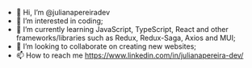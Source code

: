 - 👋 Hi, I’m @julianapereiradev
- 👀 I’m interested in coding;
- 🌱 I’m currently learning JavaScript, TypeScript, React and other frameworks/libraries such as Redux, Redux-Saga, Axios and MUI;
- 💞️ I’m looking to collaborate on creating new websites;
- 📫 How to reach me https://www.linkedin.com/in/julianapereira-dev/ 

